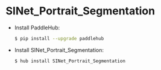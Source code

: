 # SINet_Portrait_Segmentation
* Install PaddleHub: 

    ```bash
    $ pip install --upgrade paddlehub
    ```

* Install SINet_Portrait_Segmentation: 

    ```bash
    $ hub install SINet_Portrait_Segmentation
    ```
